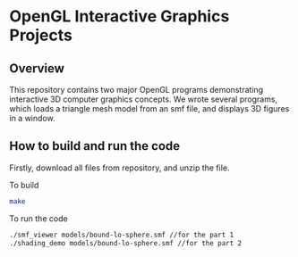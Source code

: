 # OpenGL Interactive Graphics Projects

## Overview
This repository contains two major OpenGL programs demonstrating interactive 3D computer graphics concepts. We wrote several programs, which loads a triangle mesh model from an smf file, and displays 3D figures in a window.

## How to build and run the code
Firstly, download all files from repository, and unzip the file.

To build 
```bash 
make
```

To run the code
```bash
./smf_viewer models/bound-lo-sphere.smf //for the part 1
./shading_demo models/bound-lo-sphere.smf //for the part 2
```


